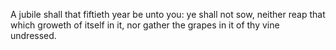 A jubile shall that fiftieth year be unto you: ye shall not sow, neither reap that which groweth of itself in it, nor gather the grapes in it of thy vine undressed.
